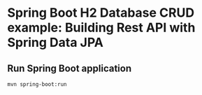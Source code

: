 # Spring Boot H2 Database CRUD example: Building Rest API with Spring Data JPA

## Run Spring Boot application
```
mvn spring-boot:run
```

